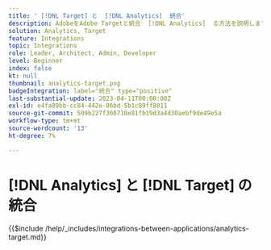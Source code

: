 ```yaml
---
title: ' [!DNL Target] と  [!DNL Analytics]  統合'
description: AdobeをAdobe Targetと統合  [!DNL Analytics]  る方法を説明します。
solution: Analytics, Target
feature: Integrations
topic: Integrations
role: Leader, Architect, Admin, Developer
level: Beginner
index: false
kt: null
thumbnail: analytics-target.png
badgeIntegration: label="統合" type="positive"
last-substantial-update: 2023-04-11T00:00:00Z
exl-id: e4fa89bb-cc84-442e-86bd-5b1c89ff8011
source-git-commit: 509b227f360718e81fb19d3a4d30aebf9de49e5a
workflow-type: tm+mt
source-wordcount: '13'
ht-degree: 7%

---
```


# [!DNL Analytics] と [!DNL Target] の統合

{{$include /help/_includes/integrations-between-applications/analytics-target.md}}
